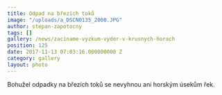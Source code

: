 ```yaml
---
title: Odpad na březích toků
image: "/uploads/a_DSCN0135_2000.JPG"
author: stepan-zapotocny
tags: []
gallery: /news/zaciname-vyzkum-vyder-v-krusnych-horach
position: 125
date: 2017-11-13 07:03:16.000000000 Z
category: gallery
layout: photo
---
```

Bohužel odpadky na březích toků se nevyhnou ani horským úsekům řek.
